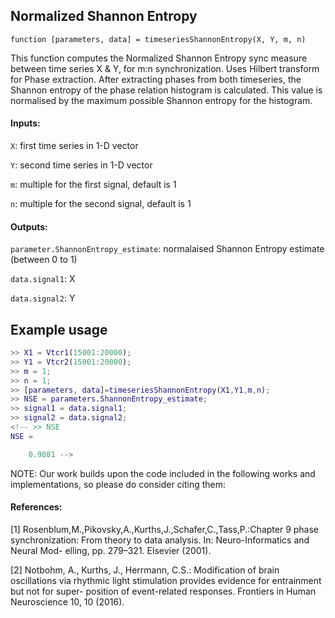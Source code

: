 ## Normalized Shannon Entropy

`function [parameters, data] = timeseriesShannonEntropy(X, Y, m, n)`

This function computes the Normalized Shannon Entropy sync measure between time series X & Y, for m:n synchronization. Uses Hilbert transform for Phase extraction. After extracting phases from both timeseries, the Shannon entropy of the phase relation histogram is calculated. This value is normalised by the maximum possible Shannon entropy for the histogram.


#### Inputs:

`X`: first time series in 1-D vector

`Y`: second time series in 1-D vector

`m`: multiple for the first signal, default is 1

`n`: multiple for the second signal, default is 1


#### Outputs:

`parameter.ShannonEntropy_estimate`: normalaised Shannon Entropy estimate (between 0 to 1)

`data.signal1`: X

`data.signal2`: Y




## Example usage
```matlab
>> X1 = Vtcr1(15001:20000);
>> Y1 = Vtcr2(15001:20000);
>> m = 1;
>> n = 1;
>> [parameters, data]=timeseriesShannonEntropy(X1,Y1,m,n);
>> NSE = parameters.ShannonEntropy_estimate;
>> signal1 = data.signal1;
>> signal2 = data.signal2;
<!-- >> NSE
NSE =

	0.9881 -->
```

NOTE: Our work builds upon the code included in the following works and
implementations, so please do consider citing them:

#### References:
[1] Rosenblum,M.,Pikovsky,A.,Kurths,J.,Schafer,C.,Tass,P.:Chapter 9 phase synchronization: From theory to data analysis. In: Neuro-Informatics and Neural Mod- elling, pp. 279–321. Elsevier (2001).

[2] Notbohm, A., Kurths, J., Herrmann, C.S.: Modification of brain oscillations via rhythmic light stimulation provides evidence for entrainment but not for super- position of event-related responses. Frontiers in Human Neuroscience 10, 10 (2016).